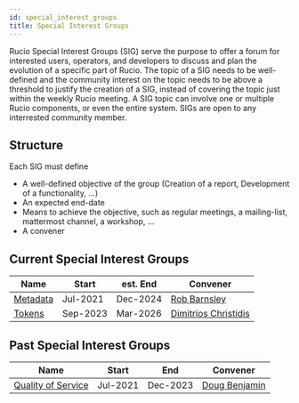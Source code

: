 ```yaml
---
id: special_interest_groups
title: Special Interest Groups
---
```


Rucio Special Interest Groups (SIG) serve the purpose to offer a forum for interested users,
operators, and developers to discuss and plan the evolution of a specific part of Rucio.
The topic of a SIG needs to be well-defined and the community interest on the topic
needs to be above a threshold to justify the creation of a SIG, instead of covering the
topic just within the weekly Rucio meeting. A SIG topic can involve one or multiple
Rucio components, or even the entire system. SIGs are open to any interrested community
member.

## Structure

Each SIG must define

  - A well-defined objective of the group (Creation of a report, Development of
    a functionality, ...)
  - An expected end-date
  - Means to achieve the objective, such as regular meetings, a mailing-list, mattermost
    channel, a workshop, ...
  - A convener

## Current Special Interest Groups

| Name                                          | Start    | est. End | Convener                                               |
| --------------------------------------------- | -------- | -------- | ------------------------------------------------------ |
| [Metadata](sig_metadata.md)                   | Jul-2021 | Dec-2024 | [Rob Barnsley](https://github.com/robbarnsley)         |
| [Tokens](sig_tokens.md)                       | Sep-2023 | Mar-2026 | [Dimitrios Christidis](https://github.com/dchristidis) |

## Past Special Interest Groups

| Name                                          | Start    | End      | Convener                                               |
| --------------------------------------------- | -------- | -------- | ------------------------------------------------------ |
| [Quality of Service](sig_qualityofservice.md) | Jul-2021 | Dec-2023 | [Doug Benjamin](mailto:douglas.benjamin@cern.ch)       |
